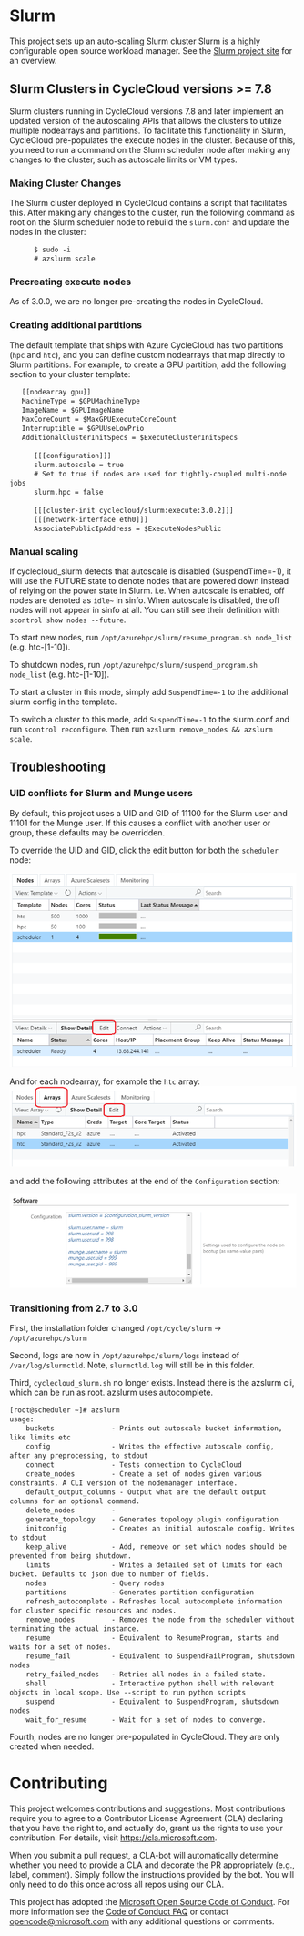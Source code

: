 
Slurm
========

This project sets up an auto-scaling Slurm cluster
Slurm is a highly configurable open source workload manager. See the [Slurm project site](https://www.schedmd.com/) for an overview.

## Slurm Clusters in CycleCloud versions >= 7.8
Slurm clusters running in CycleCloud versions 7.8 and later implement an updated version of the autoscaling APIs that allows the clusters to utilize multiple nodearrays and partitions. To facilitate this functionality in Slurm, CycleCloud pre-populates the execute nodes in the cluster. Because of this, you need to run a command on the Slurm scheduler node after making any changes to the cluster, such as autoscale limits or VM types.

### Making Cluster Changes
The Slurm cluster deployed in CycleCloud contains a script that facilitates this. After making any changes to the cluster, run the following command as root on the Slurm scheduler node to rebuild the `slurm.conf` and update the nodes in the cluster:

```
      $ sudo -i
      # azslurm scale
```

### Precreating execute nodes
As of 3.0.0, we are no longer pre-creating the nodes in CycleCloud.

### Creating additional partitions
The default template that ships with Azure CycleCloud has two partitions (`hpc` and `htc`), and you can define custom nodearrays that map directly to Slurm partitions. For example, to create a GPU partition, add the following section to your cluster template:

```
   [[nodearray gpu]]
   MachineType = $GPUMachineType
   ImageName = $GPUImageName
   MaxCoreCount = $MaxGPUExecuteCoreCount
   Interruptible = $GPUUseLowPrio
   AdditionalClusterInitSpecs = $ExecuteClusterInitSpecs

      [[[configuration]]]
      slurm.autoscale = true
      # Set to true if nodes are used for tightly-coupled multi-node jobs
      slurm.hpc = false

      [[[cluster-init cyclecloud/slurm:execute:3.0.2]]]
      [[[network-interface eth0]]]
      AssociatePublicIpAddress = $ExecuteNodesPublic
```

### Manual scaling
If cyclecloud_slurm detects that autoscale is disabled (SuspendTime=-1), it will use the FUTURE state to denote nodes that are powered down instead of relying on the power state in Slurm. i.e. When autoscale is enabled, off nodes are denoted as `idle~` in sinfo. When autoscale is disabled, the off nodes will not appear in sinfo at all. You can still see their definition with `scontrol show nodes --future`.

To start new nodes, run `/opt/azurehpc/slurm/resume_program.sh node_list` (e.g. htc-[1-10]).

To shutdown nodes, run `/opt/azurehpc/slurm/suspend_program.sh node_list` (e.g. htc-[1-10]).

To start a cluster in this mode, simply add `SuspendTime=-1` to the additional slurm config in the template.

To switch a cluster to this mode, add `SuspendTime=-1` to the slurm.conf and run `scontrol reconfigure`. Then run `azslurm remove_nodes && azslurm scale`. 

## Troubleshooting

### UID conflicts for Slurm and Munge users

By default, this project uses a UID and GID of 11100 for the Slurm user and 11101 for the Munge user. If this causes a conflict with another user or group, these defaults may be overridden.

To override the UID and GID, click the edit button for both the `scheduler` node:

![Alt](/images/schedulernodeedit.png "Edit Scheduler Node")

And for each nodearray, for example the `htc` array:
![Alt](/images/nodearraytab.png "Edit nodearray")

 and add the following attributes at the end of the `Configuration` section:


![Alt](/images/nodearrayedit.png "Edit configuration")


### Transitioning from 2.7 to 3.0

First, the installation folder changed
`/opt/cycle/slurm`
->
`/opt/azurehpc/slurm`

Second, logs are now in `/opt/azurehpc/slurm/logs` instead of `/var/log/slurmctld`. Note, `slurmctld.log` will still be in this folder.

Third, `cyclecloud_slurm.sh` no longer exists. Instead there is the azslurm cli, which can be run as root. azslurm uses autocomplete.
```
[root@scheduler ~]# azslurm
usage: 
    buckets              - Prints out autoscale bucket information, like limits etc
    config               - Writes the effective autoscale config, after any preprocessing, to stdout
    connect              - Tests connection to CycleCloud
    create_nodes         - Create a set of nodes given various constraints. A CLI version of the nodemanager interface.
    default_output_columns - Output what are the default output columns for an optional command.
    delete_nodes         - 
    generate_topology    - Generates topology plugin configuration
    initconfig           - Creates an initial autoscale config. Writes to stdout
    keep_alive           - Add, remeove or set which nodes should be prevented from being shutdown.
    limits               - Writes a detailed set of limits for each bucket. Defaults to json due to number of fields.
    nodes                - Query nodes
    partitions           - Generates partition configuration
    refresh_autocomplete - Refreshes local autocomplete information for cluster specific resources and nodes.
    remove_nodes         - Removes the node from the scheduler without terminating the actual instance.
    resume               - Equivalent to ResumeProgram, starts and waits for a set of nodes.
    resume_fail          - Equivalent to SuspendFailProgram, shutsdown nodes
    retry_failed_nodes   - Retries all nodes in a failed state.
    shell                - Interactive python shell with relevant objects in local scope. Use --script to run python scripts
    suspend              - Equivalent to SuspendProgram, shutsdown nodes
    wait_for_resume      - Wait for a set of nodes to converge.
```
Fourth, nodes are no longer pre-populated in CycleCloud. They are only created when needed.

# Contributing

This project welcomes contributions and suggestions.  Most contributions require you to agree to a
Contributor License Agreement (CLA) declaring that you have the right to, and actually do, grant us
the rights to use your contribution. For details, visit https://cla.microsoft.com.

When you submit a pull request, a CLA-bot will automatically determine whether you need to provide
a CLA and decorate the PR appropriately (e.g., label, comment). Simply follow the instructions
provided by the bot. You will only need to do this once across all repos using our CLA.

This project has adopted the [Microsoft Open Source Code of Conduct](https://opensource.microsoft.com/codeofconduct/).
For more information see the [Code of Conduct FAQ](https://opensource.microsoft.com/codeofconduct/faq/) or
contact [opencode@microsoft.com](mailto:opencode@microsoft.com) with any additional questions or comments.

